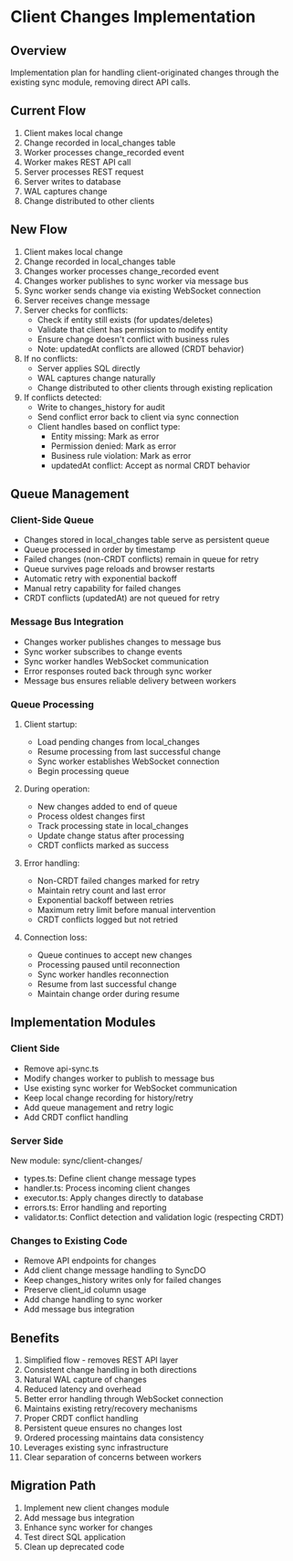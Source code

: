 # Client Changes Implementation

## Overview
Implementation plan for handling client-originated changes through the existing sync module, removing direct API calls.

## Current Flow
1. Client makes local change
2. Change recorded in local_changes table
3. Worker processes change_recorded event
4. Worker makes REST API call
5. Server processes REST request
6. Server writes to database
7. WAL captures change
8. Change distributed to other clients

## New Flow
1. Client makes local change
2. Change recorded in local_changes table
3. Changes worker processes change_recorded event
4. Changes worker publishes to sync worker via message bus
5. Sync worker sends change via existing WebSocket connection
6. Server receives change message
7. Server checks for conflicts:
   - Check if entity still exists (for updates/deletes)
   - Validate that client has permission to modify entity
   - Ensure change doesn't conflict with business rules
   - Note: updatedAt conflicts are allowed (CRDT behavior)
8. If no conflicts:
   - Server applies SQL directly
   - WAL captures change naturally
   - Change distributed to other clients through existing replication
9. If conflicts detected:
   - Write to changes_history for audit
   - Send conflict error back to client via sync connection
   - Client handles based on conflict type:
     * Entity missing: Mark as error
     * Permission denied: Mark as error
     * Business rule violation: Mark as error
     * updatedAt conflict: Accept as normal CRDT behavior

## Queue Management

### Client-Side Queue
- Changes stored in local_changes table serve as persistent queue
- Queue processed in order by timestamp
- Failed changes (non-CRDT conflicts) remain in queue for retry
- Queue survives page reloads and browser restarts
- Automatic retry with exponential backoff
- Manual retry capability for failed changes
- CRDT conflicts (updatedAt) are not queued for retry

### Message Bus Integration
- Changes worker publishes changes to message bus
- Sync worker subscribes to change events
- Sync worker handles WebSocket communication
- Error responses routed back through sync worker
- Message bus ensures reliable delivery between workers

### Queue Processing
1. Client startup:
   - Load pending changes from local_changes
   - Resume processing from last successful change
   - Sync worker establishes WebSocket connection
   - Begin processing queue

2. During operation:
   - New changes added to end of queue
   - Process oldest changes first
   - Track processing state in local_changes
   - Update change status after processing
   - CRDT conflicts marked as success

3. Error handling:
   - Non-CRDT failed changes marked for retry
   - Maintain retry count and last error
   - Exponential backoff between retries
   - Maximum retry limit before manual intervention
   - CRDT conflicts logged but not retried

4. Connection loss:
   - Queue continues to accept new changes
   - Processing paused until reconnection
   - Sync worker handles reconnection
   - Resume from last successful change
   - Maintain change order during resume

## Implementation Modules

### Client Side
- Remove api-sync.ts
- Modify changes worker to publish to message bus
- Use existing sync worker for WebSocket communication
- Keep local change recording for history/retry
- Add queue management and retry logic
- Add CRDT conflict handling

### Server Side
New module: sync/client-changes/
- types.ts: Define client change message types
- handler.ts: Process incoming client changes
- executor.ts: Apply changes directly to database
- errors.ts: Error handling and reporting
- validator.ts: Conflict detection and validation logic (respecting CRDT)

### Changes to Existing Code
- Remove API endpoints for changes
- Add client change message handling to SyncDO
- Keep changes_history writes only for failed changes
- Preserve client_id column usage
- Add change handling to sync worker
- Add message bus integration

## Benefits
1. Simplified flow - removes REST API layer
2. Consistent change handling in both directions
3. Natural WAL capture of changes
4. Reduced latency and overhead
5. Better error handling through WebSocket connection
6. Maintains existing retry/recovery mechanisms
7. Proper CRDT conflict handling
8. Persistent queue ensures no changes lost
9. Ordered processing maintains data consistency
10. Leverages existing sync infrastructure
11. Clear separation of concerns between workers

## Migration Path
1. Implement new client changes module
2. Add message bus integration
3. Enhance sync worker for changes
4. Test direct SQL application
6. Clean up deprecated code 